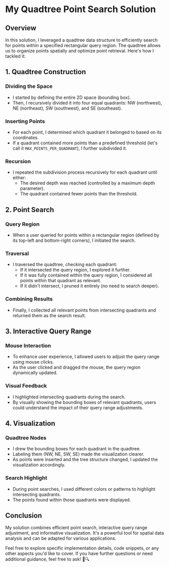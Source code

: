 # My Quadtree Point Search Solution

## Overview

In this solution, I leveraged a quadtree data structure to efficiently search for points within a specified rectangular query region. The quadtree allows us to organize points spatially and optimize point retrieval. Here's how I tackled it:

## 1. Quadtree Construction

### Dividing the Space

- I started by defining the entire 2D space (bounding box).
- Then, I recursively divided it into four equal quadrants: NW (northwest), NE (northeast), SW (southwest), and SE (southeast).

### Inserting Points

- For each point, I determined which quadrant it belonged to based on its coordinates.
- If a quadrant contained more points than a predefined threshold (let's call it `MAX_POINTS_PER_QUADRANT`), I further subdivided it.

### Recursion

- I repeated the subdivision process recursively for each quadrant until either:
  - The desired depth was reached (controlled by a maximum depth parameter).
  - The quadrant contained fewer points than the threshold.

## 2. Point Search

### Query Region

- When a user queried for points within a rectangular region (defined by its top-left and bottom-right corners), I initiated the search.

### Traversal

- I traversed the quadtree, checking each quadrant:
  - If it intersected the query region, I explored it further.
  - If it was fully contained within the query region, I considered all points within that quadrant as relevant.
  - If it didn't intersect, I pruned it entirely (no need to search deeper).

### Combining Results

- Finally, I collected all relevant points from intersecting quadrants and returned them as the search result.

## 3. Interactive Query Range

### Mouse Interaction

- To enhance user experience, I allowed users to adjust the query range using mouse clicks.
- As the user clicked and dragged the mouse, the query region dynamically updated.

### Visual Feedback

- I highlighted intersecting quadrants during the search.
- By visually showing the bounding boxes of relevant quadrants, users could understand the impact of their query range adjustments.

## 4. Visualization

### Quadtree Nodes

- I drew the bounding boxes for each quadrant in the quadtree.
- Labeling them (NW, NE, SW, SE) made the visualization clearer.
- As points were inserted and the tree structure changed, I updated the visualization accordingly.

### Search Highlight

- During point searches, I used different colors or patterns to highlight intersecting quadrants.
- The points found within those quadrants were displayed.

## Conclusion

My solution combines efficient point search, interactive query range adjustment, and informative visualization. It's a powerful tool for spatial data analysis and can be adapted for various applications.

Feel free to explore specific implementation details, code snippets, or any other aspects you'd like to cover. If you have further questions or need additional guidance, feel free to ask! 🌳🔍